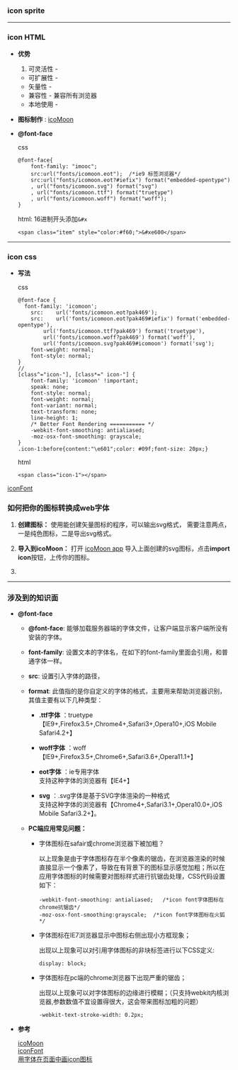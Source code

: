 
### **icon sprite**

---

### **icon HTML**

* **优势**
	
	1. 可灵活性 - 
	* 可扩展性 - 
	* 矢量性 - 
	* 兼容性 - 兼容所有浏览器
	* 本地使用 - 
	
* **图标制作** : [icoMoon](http://icomoon.io)

* **@font-face**
	
	css
	
	```
	@font-face{
		font-family: "imooc";
		src:url("fonts/icomoon.eot");  /*ie9 标签浏览器*/
		src:url("fonts/icomoon.eot?#iefix") format("embedded-opentype")
		, url("fonts/icomoon.svg") format("svg")
		, url("fonts/icomoon.ttf") format("truetype")
		, url("fonts/icomoon.woff") format("woff");
	}
	```
	html:  16进制开头添加`&#x`
	
	```
	<span class="item" style="color:#f60;">&#xe600</span>			
	```
	
---

### **icon css**

* **写法**

	css
	
	```
	@font-face {
  	  font-family: 'icomoon';
    	src:    url('fonts/icomoon.eot?pak469');
	    src:    url('fonts/icomoon.eot?pak469#iefix') format('embedded-opentype'),
    	    url('fonts/icomoon.ttf?pak469') format('truetype'),
        	url('fonts/icomoon.woff?pak469') format('woff'),
	        url('fonts/icomoon.svg?pak469#icomoon') format('svg');
    	font-weight: normal;
	    font-style: normal;
	}
	//
	[class^="icon-"], [class*=" icon-"] {
	    font-family: 'icomoon' !important;
    	speak: none;
	    font-style: normal;
    	font-weight: normal;
	    font-variant: normal;
    	text-transform: none;
	    line-height: 1;
    	/* Better Font Rendering =========== */
	    -webkit-font-smoothing: antialiased;
	    -moz-osx-font-smoothing: grayscale;
	}
	.icon-1:before{content:"\e601";color: #09f;font-size: 20px;}
	```
	
	html
	
	```
	<span class="icon-1"></span>
	```
	





[iconFont](http://www.cnblogs.com/song-song/archive/2016/02/24/5212706.html)




### 如何把你的图标转换成web字体

1. **创建图标：**  使用能创建矢量图标的程序，可以输出svg格式， 需要注意两点，一是纯色图标，二是导出svg格式。

2. **导入到icoMoon：**  打开 [icoMoon app](https://icomoon.io/app/#/select) 导入上面创建的svg图标，点击**import icon**按钮，上传你的图标。

3. 


---

### 涉及到的知识面

* **@font-face**
	
	* **@font-face**: 能够加载服务器端的字体文件，让客户端显示客户端所没有安装的字体。
	
	* **font-family**: 设置文本的字体名，在如下的font-family里面会引用，和普通字体一样。
	
	* **src**: 设置引入字体的路径，
	
	* **format**: 此值指的是你自定义的字体的格式，主要用来帮助浏览器识别，其值主要有以下几种类型：
		* **.ttf字体** ：truetype
			【IE9+,Firefox3.5+,Chrome4+,Safari3+,Opera10+,iOS Mobile Safari4.2+】
			
		* **woff字体** ：woff     
			【IE9+,Firefox3.5+,Chrome6+,Safari3.6+,Opera11.1+】
			
		* **eot字体** ：ie专用字体    
			支持这种字体的浏览器有【IE4+】
			
		* **svg** ：.svg字体是基于SVG字体渲染的一种格式    
			支持这种字体的浏览器有【Chrome4+,Safari3.1+,Opera10.0+,iOS Mobile Safari3.2+】。
			
		
		
	* **PC端应用常见问题：**
	
		* 字体图标在safair或chrome浏览器下被加粗？
		
			以上现象是由于字体图标存在半个像素的锯齿，在浏览器渲染的时候直接显示一个像素了，导致在有背景下的图标显示感觉加粗；所以在应用字体图标的时候需要对图标样式进行抗锯齿处理，CSS代码设置如下：
			
			```
			-webkit-font-smoothing: antialiased;   /*icon font字体图标在chrome抗锯齿*/
			-moz-osx-font-smoothing:grayscale;  /*icon font字体图标在火狐*/
			```
			
		* 字体图标在IE7浏览器显示中图标右侧出现小方框现象；
		
			出现以上现象可以对引用字体图标的非块标签进行以下CSS定义:
			
			```
			display: block;
			```
			
		* 字体图标在pc端的chrome浏览器下出现严重的锯齿；
		
			出现以上现象可以对字体图标的边缘进行模糊；（只支持webkit内核浏览器,参数数值不宜设置得很大，这会带来图标加粗的问题）
			
			```
			-webkit-text-stroke-width: 0.2px;
			```

* **参考**

	[icoMoon](https://icomoon.io)    
	[iconFont](http://www.iconfont.cn)  
	[用字体在页面中画icon图标](http://flowerboys.cn/font/tutorial.html)